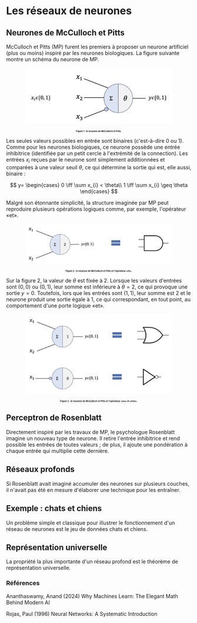 # Les réseaux de neurones

## Neurones de McCulloch et Pitts

McCulloch et Pitts (MP) furent les premiers à proposer un neurone artificiel (plus ou moins) inspiré par les neurones biologiques. La figure suivante montre un schéma du neurone de MP.

<p align="center">
  <img src="images/neurone_mp_schema.jpg" alt="Description de l'image" width="400">
</p>
<p align="center" style="font-size: 6px;"><strong>Figure 1 : le neurone de McCulloch et Pitts.</strong></p>

Les seules valeurs possibles en entrée sont binaires (c'est-à-dire 0 ou 1). Comme pour les neurones biologiques, ce neurone possède une entrée inhibitrice (identifiée par un petit cercle à l'extrémité de la connection). Les entrées $x_i$ reçues par le neurone sont simplement additionnées et comparées à une valeur seuil $\theta$, ce qui détermine la sortie qui est, elle aussi, binaire :

$$
y=
\begin{cases}
0 \iff \sum x_{i} < \theta\\
1 \iff \sum x_{i} \geq \theta
\end{cases}
$$

Malgré son étonnante simplicité, la structure imaginée par MP peut reproduire plusieurs opérations logiques comme, par exemple, l'opérateur «et».

<p align="center">
  <img src="images/neurone_mp_et.jpg" alt="Description de l'image" width="400">
</p>
<p align="center" style="font-size: 6px;"><strong>Figure 2 : le neurone de McCulloch et Pitts et l'opérateur «et».</strong></p>

Sur la figure 2, la valeur de $\theta$ est fixée à $2$. Lorsque les valeurs d'entrées sont $(0, 0)$ ou $(0, 1)$, leur somme est inférieure à $\theta = 2$, ce qui provoque une sortie $y = 0$. Toutefois, lors que les entrées sont $(1, 1)$, leur somme est $2$ et le neurone produit une sortie égale à $1$, ce qui correspondant, en tout point, au comportement d'une porte logique «et».

<p align="center">
  <img src="images/neurone_mp_not_or.jpg" alt="Description de l'image" width="400">
</p>
<p align="center" style="font-size: 6px;"><strong>Figure 2 : le neurone de McCulloch et Pitts et l'opérateur «ou» et «non».</strong></p>

## Perceptron de Rosenblatt

Directement inspiré par les travaux de MP, le psychologue Rosenblatt imagine un nouveau type de neurone. Il retire l'entrée inhibitrice et rend possible les entrées de toutes valeurs ; de plus, il ajoute une pondération à chaque entrée qui multiplie cette dernière.

## Réseaux profonds

Si Rosenblatt avait imaginé accumuler des neurones sur plusieurs couches, il n'avait pas été en mesure d'élaborer une technique pour les entraîner.

## Exemple : chats et chiens

Un problème simple et classique pour illustrer le fonctionnement d'un réseau de neurones est le jeu de données chats et chiens.

## Représentation universelle

La propriété la plus importante d'un réseau profond est le théorème de représentation universelle.

### Références

Ananthaswamy, Anand (2024) Why Machines Learn: The Elegant Math Behind Modern AI

Rojas, Paul (1996) Neural Networks: A Systematic Introduction
